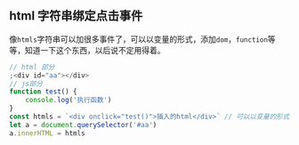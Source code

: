 ## html 字符串绑定点击事件

像`htmls`字符串可以加很多事件了，可以以变量的形式，添加`dom`，`function`等等，知道一下这个东西，以后说不定用得着。

```js
// html 部分
;<div id="aa"></div>
// js部分
function test() {
	console.log('执行函数')
}
const htmls = `<div onclick="test()">插入的html</div>` // 可以以变量的形式添加dom、函数等等
let a = document.querySelector('#aa')
a.innerHTML = htmls
```

<!-- 特殊字符串：用于修改/删除markdown的结尾提示语-->
